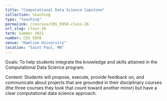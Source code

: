 ```yaml
---
title: "Computational Data Science Capstone"
collection: teaching
type: "teaching"
permalink: /courses/CDS_5950-class-26
url_slug: class-26
term: Summer 2021
number: CDS 5950
venue: "Hamline University"
location: "Saint Paul, MN"
---
```


Goals: To help students integrate the knowledge and skills attained in the Computational Data Science program.

Content: Students will propose, execute, provide feedback on, and communicate about projects that are grounded in their disciplinary courses (the three courses they took that count toward another minor) but have a clear computational data science approach.
